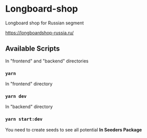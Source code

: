 # Longboard-shop

Longboard shop for Russian segment

https://longboardshop-russia.ru/

## Available Scripts

In "frontend" and "backend" directories

### `yarn`

In "frontend" directory

### `yarn dev`

In "backend" directory

### `yarn start:dev`

You need to create seeds to see all potential
**In Seeders Package**
